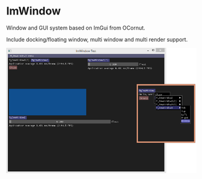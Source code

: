 # ImWindow
Window and GUI system based on ImGui from OCornut.

Include docking/floating window, multi window and multi render support.

![Screenshot1](Screenshots/Screen1.png)
